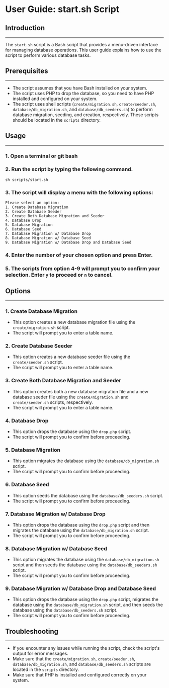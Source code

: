 # User Guide: start.sh Script

## Introduction

---

The `start.sh` script is a Bash script that provides a menu-driven interface for managing database operations. This user guide explains how to use the script to perform various database tasks.

## Prerequisites

---

- The script assumes that you have Bash installed on your system.
- The script uses PHP to drop the database, so you need to have PHP installed and configured on your system.
- The script uses shell scripts (`create/migration.sh`, `create/seeder.sh`, `database/db_migration.sh`, and `database/db_seeders.sh`) to perform database migration, seeding, and creation, respectively. These scripts should be located in the `scripts` directory.

## Usage

---

### 1. Open a terminal or git bash

### 2. Run the script by typing the following command.

    sh scripts/start.sh

### 3. The script will display a menu with the following options:

    Please select an option:
    1. Create Database Migration
    2. Create Database Seeder
    3. Create Both Database Migration and Seeder
    4. Database Drop
    5. Database Migration
    6. Database Seed
    7. Database Migration w/ Database Drop
    8. Database Migration w/ Database Seed
    9. Database Migration w/ Database Drop and Database Seed

### 4. Enter the number of your chosen option and press Enter.

### 5. The scripts from option 4-9 will prompt you to confirm your selection. Enter `y` to proceed or `n` to cancel.

## Options

---

### 1. Create Database Migration

- This option creates a new database migration file using the `create/migration.sh` script.
- The script will prompt you to enter a table name.

### 2. Create Database Seeder

- This option creates a new database seeder file using the `create/seeder.sh` script.
- The script will prompt you to enter a table name.

### 3. Create Both Database Migration and Seeder

- This option creates both a new database migration file and a new database seeder file using the `create/migration.sh` and `create/seeder.sh` scripts, respectively.
- The script will prompt you to enter a table name.

### 4. Database Drop

- This option drops the database using the `drop.php` script.
- The script will prompt you to confirm before proceeding.

### 5. Database Migration

- This option migrates the database using the `database/db_migration.sh` script.
- The script will prompt you to confirm before proceeding.

### 6. Database Seed

- This option seeds the database using the `database/db_seeders.sh` script.
- The script will prompt you to confirm before proceeding.

### 7. Database Migration w/ Database Drop

- This option drops the database using the `drop.php` script and then migrates the database using the `database/db_migration.sh` script.
- The script will prompt you to confirm before proceeding.

### 8. Database Migration w/ Database Seed

- This option migrates the database using the `database/db_migration.sh` script and then seeds the database using the `database/db_seeders.sh` script.
- The script will prompt you to confirm before proceeding.

### 9. Database Migration w/ Database Drop and Database Seed

- This option drops the database using the `drop.php` script, migrates the database using the `database/db_migration.sh` script, and then seeds the database using the `database/db_seeders.sh` script.
- The script will prompt you to confirm before proceeding.

## Troubleshooting

---

- If you encounter any issues while running the script, check the script's output for error messages.
- Make sure that the `create/migration.sh`, `create/seeder.sh`, `database/db_migration.sh`, and `database/db_seeders.sh` scripts are located in the `scripts` directory.
- Make sure that PHP is installed and configured correctly on your system.
